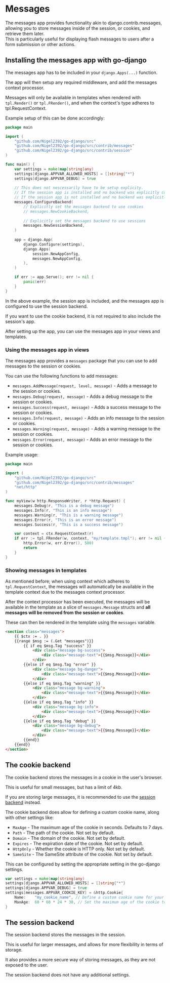 # Messages

The messages app provides functionality akin to django.contrib.messages, allowing you to store messages inside of the session, or cookies, and retrieve them later.  
This is particularly useful for displaying flash messages to users after a form submission or other actions.

## Installing the messages app with go-django

The messages app has to be included in your `django.Apps(...)` function.

The app will then setup any required middleware, and add the messages context processor.

Messages will only be available in templates when rendered with `tpl.Render()` or `tpl.FRender()`, and when the context's type adheres to tpl.RequestContext.

Example setup of this can be done accordingly:

```go
package main

import (
    "github.com/Nigel2392/go-django/src"
    "github.com/Nigel2392/go-django/src/contrib/messages"
    "github.com/Nigel2392/go-django/src/contrib/session"
)

func main() {
    var settings = make(map[string]any)
    settings[django.APPVAR_ALLOWED_HOSTS] = []string{"*"}
    settings[django.APPVAR_DEBUG] = true
   
    // This does not nescessarily have to be setup explicity.
    // If the session app is installed and no backend was explicitly configured; the session backend will be used automatically.
    // If the session app is not installed and no backend was explicitly configured; the cookie backend will be used automatically.
    messages.ConfigureBackend(
        // Explicitly set the messages backend to use cookies
        // messages.NewCookieBackend,
   
        // Explicitly set the messages backend to use sessions
        messages.NewSessionBackend,
    )
   
    app = django.App(
        django.Configure(settings),
        django.Apps(
            session.NewAppConfig,
            messages.NewAppConfig,
        ),
    )

    if err := app.Serve(); err != nil {
        panic(err)
    }
}
```

In the above example, the session app is included, and the messages app is configured to use the session backend.

If you want to use the cookie backend, it is not required to also include the session's app.

After setting up the app, you can use the messages app in your views and templates.

### Using the messages app in views

The messages app provides a `messages` package that you can use to add messages to the session or cookies.

You can use the following functions to add messages:

- `messages.AddMessage(request, level, message)` - Adds a message to the session or cookies.
- `messages.Debug(request, message)` - Adds a debug message to the session or cookies.
- `messages.Success(request, message)` - Adds a success message to the session or cookies.
- `messages.Info(request, message)` - Adds an info message to the session or cookies.
- `messages.Warning(request, message)` - Adds a warning message to the session or cookies.
- `messages.Error(request, message)` - Adds an error message to the session or cookies.

Example usage:

```go
package main

import (
    "github.com/Nigel2392/go-django/src"
    "github.com/Nigel2392/go-django/src/contrib/messages"
    "net/http"
)

func myView(w http.ResponseWriter, r *http.Request) {
    messages.Debug(r, "This is a debug message")
    messages.Info(r, "This is an info message")
    messages.Warning(r, "This is a warning message")
    messages.Error(r, "This is an error message")
    messages.Success(r, "This is a success message")

    var context = ctx.RequestContext(r)
    if err := tpl.FRender(w, context, "my/template.tmpl"); err != nil {
        http.Error(w, err.Error(), 500)
        return
    }
}
```

### Showing messages in templates

As mentioned before; when using context which adheres to `tpl.RequestContext`, the messages will automatically be available in the template context due to the messages context processor.

After the context processor has been executed, the messages will be available in the template as a slice of `messages.Message` structs and **all messages will be removed from the session or cookies**.

These can then be rendered in the template using the `messages` variable.

```html
<section class="messages">
    {{ $ctx := . }}
    {{range $msg := (.Get "messages")}}
        {{ if eq $msg.Tag "success" }}
            <div class="message bg-success">
                <div class="message-text">{{$msg.Message}}</div>
            </div>
        {{else if eq $msg.Tag "error" }}
            <div class="message bg-danger">
                <div class="message-text">{{$msg.Message}}</div>
            </div>
        {{else if eq $msg.Tag "warning" }}
            <div class="message bg-warning">
                <div class="message-text">{{$msg.Message}}</div>
            </div>
        {{else if eq $msg.Tag "info" }}
            <div class="message bg-info">
                <div class="message-text">{{$msg.Message}}</div>
            </div>
        {{else if eq $msg.Tag "debug" }}
            <div class="message bg-debug">
                <div class="message-text">{{$msg.Message}}</div>
            </div>
        {{end}}
    {{end}}
</section>
```

## The cookie backend

The cookie backend stores the messages in a cookie in the user's browser.

This is useful for small messages, but has a limit of 4kb.

If you are storing large messages, it is recommended to use the [session backend](#the-session-backend) instead.

The cookie backend does allow for defining a custom cookie name, along with other settings like:

- `MaxAge` - The maximum age of the cookie in seconds. Defaults to 7 days.
- `Path` - The path of the cookie. Not set by default.
- `Domain` - The domain of the cookie. Not set by default.
- `Expires` - The expiration date of the cookie. Not set by default.
- `HttpOnly` - Whether the cookie is HTTP only. Not set by default.
- `SameSite` - The SameSite attribute of the cookie. Not set by default.

This can be configured by setting the appropriate setting in the go-django settings.

```go
var settings = make(map[string]any)
settings[django.APPVAR_ALLOWED_HOSTS] = []string{"*"}
settings[django.APPVAR_DEBUG] = true
settings[messages.APPVAR_COOKIE_KEY] = &http.Cookie{
    Name:    "my_cookie_name", // Define a custom cookie name for your messages cookie backend.
    MaxAge:  60 * 60 * 24 * 30, // Set the maximum age of the cookie to 30 days.
}
```

## The session backend

The session backend stores the messages in the session.

This is useful for larger messages, and allows for more flexibility in terms of storage.

It also provides a more secure way of storing messages, as they are not exposed to the user.

The session backend does not have any additional settings.
